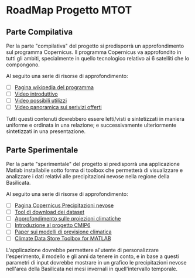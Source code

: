 # RoadMap Progetto MTOT


## Parte Compilativa

Per la parte "compilativa" del progetto si predisporrà un approfondimento sul programma Copernicus.
Il programma Copernicus va approfondito in tutti gli ambiti, specialmente in quello tecnologico relativo ai 6 satelliti che lo compongono.

Al seguito una serie di risorse di approfondimento:

 - [ ] [Pagina wikipedia del programma](https://en.wikipedia.org/wiki/Copernicus_Programme)
 - [ ] [Video introduttivo](https://www.youtube.com/watch?v=KjgevEUge9U)
 - [ ] [Video possibili utilizzi](https://www.youtube.com/watch?v=JI6odNTv3Dc)
 - [ ] [Video panoramica sui serivizi offerti](https://www.youtube.com/watch?v=2U58uPfD4RM)

Tutti questi contenuti dovrebbero essere letti/visti e sintetizzati in maniera uniforme e ordinata in una relazione; e successivamente ulteriormente sintetizzati in una presentazione.


## Parte Sperimentale 

Per la parte "sperimentale" del progetto si predisporrà una applicazione Matlab installabile sotto forma di toolbox che permetterà di visualizzare e analizzare i dati relativi alle precipitazioni nevose nella regione della Basilicata.

Al seguito una serie di risorse di approfondimento:

 - [ ] [Pagina Copernicus Precipitazioni nevose](https://cds.climate.copernicus.eu/cdsapp#!/dataset/app-c3s-snow-precip-ratio?tab=overview)
 - [ ] [Tool di download dei dataset](https://cds.climate.copernicus.eu/cdsapp#!/dataset/projections-cmip6?tab=form)
 - [ ] [Approfondimento sulle proiezioni climatiche](https://confluence.ecmwf.int/display/CKB/CMIP6%3A+Global+climate+projections)
 - [ ] [Introduzione al progetto CMIP6](https://pcmdi.llnl.gov/CMIP6/)
 - [ ] [Paper sui modelli di previsione climatica](https://gmd.copernicus.org/articles/9/3461/2016/gmd-9-3461-2016.pdf)
 - [ ] [Climate Data Store Toolbox for MATLAB](https://it.mathworks.com/matlabcentral/fileexchange/104550-climate-data-store-toolbox-for-matlab)

L'applicazione dovrebbe permettere al'utente di personalizzare l'esperimento, il modello e gli anni da tenere in conto, e in base a questi parametri di input dovrebbe mostrare in un grafico le precipitazioni nevose nell'area della Basilicata nei mesi invernali in quell'intervallo temporale.